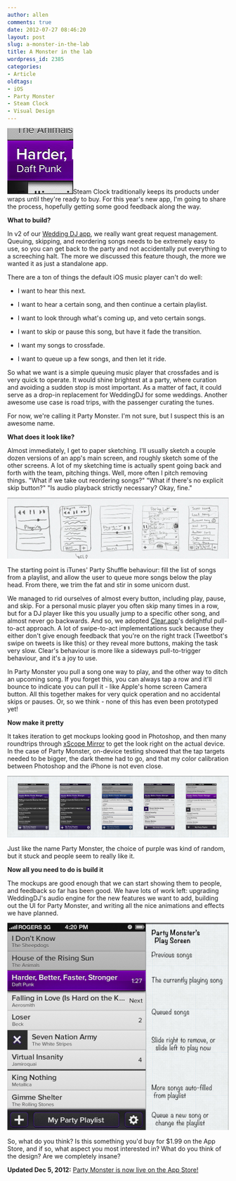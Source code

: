 ```yaml
---
author: allen
comments: true
date: 2012-07-27 08:46:20
layout: post
slug: a-monster-in-the-lab
title: A Monster in the lab
wordpress_id: 2385
categories:
- Article
oldtags:
- iOS
- Party Monster
- Steam Clock
- Visual Design
---
```


[![](/images/wp-uploads/2012/07/party-monster-crop.jpg)](/images/wp-uploads/2012/07/party-monster-crop.jpg)Steam Clock traditionally keeps its products under wraps until they're ready to buy. For this year's new app, I'm going to share the process, hopefully getting some good feedback along the way.

**What to build?**

In v2 of our [Wedding DJ app](http://www.steamclocksw.com/weddingdj/), we really want great request management. Queuing, skipping, and reordering songs needs to be extremely easy to use, so you can get back to the party and not accidentally put everything to a screeching halt. The more we discussed this feature though, the more we wanted it as just a standalone app.

There are a ton of things the default iOS music player can't do well:



* I want to hear this next.

* I want to hear a certain song, and then continue a certain playlist.

* I want to look through what's coming up, and veto certain songs.

* I want to skip or pause this song, but have it fade the transition.

* I want my songs to crossfade.

* I want to queue up a few songs, and then let it ride.


So what we want is a simple queuing music player that crossfades and is very quick to operate. It would shine brightest at a party, where curation and avoiding a sudden stop is most important. As a matter of fact, it could serve as a drop-in replacement for WeddingDJ for some weddings. Another awesome use case is road trips, with the passenger curating the tunes.

For now, we're calling it Party Monster. I'm not sure, but I suspect this is an awesome name.

**What does it look like?**

Almost immediately, I get to paper sketching. I'll usually sketch a couple dozen versions of an app's main screen, and roughly sketch some of the other screens. A lot of my sketching time is actually spent going back and forth with the team, pitching things. Well, more often I pitch removing things. "What if we take out reordering songs?" "What if there's no explicit skip button?" "Is audio playback strictly necessary? Okay, fine."

![](/images/wp-uploads/2012/07/party-monster-sketches3.jpg)

The starting point is iTunes' Party Shuffle behaviour: fill the list of songs from a playlist, and allow the user to queue more songs below the play head. From there, we trim the fat and stir in some unicorn dust.

We managed to rid ourselves of almost every button, including play, pause, and skip. For a personal music player you often skip many times in a row, but for a DJ player like this you usually jump to a specific other song, and almost never go backwards. And so, we adopted [Clear.app](http://www.realmacsoftware.com/clear/)'s delightful pull-to-act approach. A lot of swipe-to-act implementations suck because they either don't give enough feedback that you're on the right track (Tweetbot's swipe on tweets is like this) or they reveal more buttons, making the task very slow. Clear's behaviour is more like a sideways pull-to-trigger behaviour, and it's a joy to use.

In Party Monster you pull a song one way to play, and the other way to ditch an upcoming song. If you forget this, you can always tap a row and it'll bounce to indicate you can pull it - like Apple's home screen Camera button. All this together makes for very quick operation and no accidental skips or pauses. Or, so we think - none of this has even been prototyped yet!

**Now make it pretty**

It takes iteration to get mockups looking good in Photoshop, and then many roundtrips through [xScope Mirror](http://xscopeapp.com/) to get the look right on the actual device. In the case of Party Monster, on-device testing showed that the tap targets needed to be bigger, the dark theme had to go, and that my color calibration between Photoshop and the iPhone is not even close.

![](/images/wp-uploads/2012/07/party-monster-mocks.jpg)

Just like the name Party Monster, the choice of purple was kind of random, but it stuck and people seem to really like it.

**Now all you need to do is build it**

The mockups are good enough that we can start showing them to people, and feedback so far has been good. We have lots of work left: upgrading WeddingDJ's audio engine for the new features we want to add, building out the UI for Party Monster, and writing all the nice animations and effects we have planned.

![](/images/wp-uploads/2012/07/party-monster-mock-explained.jpg)



So, what do you think? Is this something you'd buy for $1.99 on the App Store, and if so, what aspect you most interested in? What do you think of the design? Are we completely insane?

**Updated Dec 5, 2012:** [Party Monster is now live on the App Store!](http://www.steamclock.com/partymonster/)
